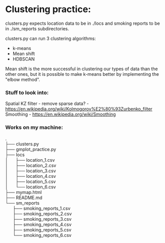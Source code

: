 # Clustering practice:
clusters.py expects location data to be in ./locs and smoking reports to be in ./sm_reports subdirectories.

clusters.py can run 3 clustering algorithms:
- k-means
- Mean shift
- HDBSCAN

Mean shift is the more successful in clustering our types of data than the other ones, but it is possible to make k-means better by implementing the "elbow method".


### Stuff to look into:
Spatial KZ filter - remove sparse data? - https://en.wikipedia.org/wiki/Kolmogorov%E2%80%93Zurbenko_filter
Smoothing - https://en.wikipedia.org/wiki/Smoothing

### Works on my machine:
.<br />
├── clusters.py<br />
├── gmplot_practice.py<br />
├── locs<br />
│&nbsp;&nbsp;&nbsp;&nbsp;&nbsp;&nbsp;├── location_1.csv<br />
│&nbsp;&nbsp;&nbsp;&nbsp;&nbsp;&nbsp;├── location_2.csv<br />
│&nbsp;&nbsp;&nbsp;&nbsp;&nbsp;&nbsp;├── location_3.csv<br />
│&nbsp;&nbsp;&nbsp;&nbsp;&nbsp;&nbsp;├── location_4.csv<br />
│&nbsp;&nbsp;&nbsp;&nbsp;&nbsp;&nbsp;├── location_5.csv<br />
│&nbsp;&nbsp;&nbsp;&nbsp;&nbsp;&nbsp;└── location_6.csv<br />
├── mymap.html<br />
├── README.md<br />
└── sm_reports<br />
&nbsp;&nbsp;&nbsp;&nbsp;&nbsp;&nbsp;├── smoking_reports_1.csv<br />
&nbsp;&nbsp;&nbsp;&nbsp;&nbsp;&nbsp;├── smoking_reports_2.csv<br />
&nbsp;&nbsp;&nbsp;&nbsp;&nbsp;&nbsp;├── smoking_reports_3.csv<br />
&nbsp;&nbsp;&nbsp;&nbsp;&nbsp;&nbsp;├── smoking_reports_4.csv<br />
&nbsp;&nbsp;&nbsp;&nbsp;&nbsp;&nbsp;├── smoking_reports_5.csv<br />
&nbsp;&nbsp;&nbsp;&nbsp;&nbsp;&nbsp;└── smoking_reports_6.csv<br />

